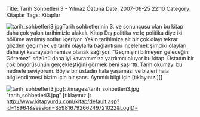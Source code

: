 Title: Tarih Sohbetleri 3 - Yılmaz Öztuna
Date: 2007-06-25 22:10
Category: Kitaplar
Tags: Kitaplar

![tarih_sohbetleri3.jpg][]Tarih sohbetlerinin 3. ve sonuncusu olan
bu kitap daha çok yakın tarihimizle alakalı. Kitap Dış politika ve İç
politika diye iki bölüme ayrılmış notları içeriyor. Yakın tarihimize ait
bir çok olayı tekrar gözden geçirmek ve tarihi olaylarla bağlantısını
incelemek şimdiki olayları daha iyi kavrayabilmemize olanak sağlıyor.
"Geçmişini bilmeyen geleceğini Göremez" sözünü daha iyi kavramımıza
yardımcı oluyor bu kitap. Üstadın bir çok öngörüsünün gerçekleştiğini
görmek beni şaşırttı. Tarih okumayı bu nednele seviyorum. Böyle bir
üstadın hala yaşaması ve bizleri hala bilgilendirmesi bizim için bir
şans. Ayrıntılı bilgi için [tıklayınız.][]

  [tarih_sohbetleri3.jpg]: /images/tarih_sohbetleri3.kucukresim.jpg
  ![tarih_sohbetleri3.jpg][]]: /images/tarih_sohbetleri3.jpg
    "tarih_sohbetleri3.jpg"
  [tıklayınız.]: http://www.kitapyurdu.com/kitap/default.asp?id=18964&session=S5981679266249721022&LogID=
